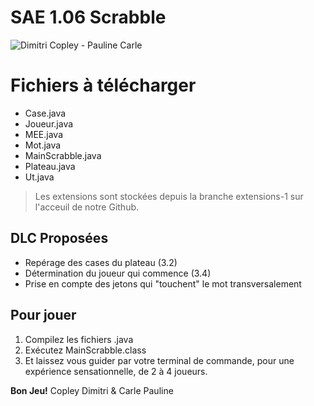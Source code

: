 # SAE 1.06 Scrabble 

![*Dimitri Copley - Pauline Carle*](https://4.bp.blogspot.com/-NdUJtp-e1PY/UlFjJSZ_BjI/AAAAAAAAaA0/8cEJSo9eqCA/s1600/scrabble+wallpapers.jpg)
# Fichiers à télécharger
 * Case.java
 * Joueur.java
 * MEE.java
 * Mot.java
 * MainScrabble.java
 * Plateau.java
 * Ut.java
> Les extensions sont stockées depuis la branche extensions-1 sur l'acceuil de notre Github.
## DLC Proposées
 * Repérage des cases du plateau (3.2)
 * Détermination du joueur qui commence (3.4)
 * Prise en compte des jetons qui "touchent" le mot transversalement

## Pour jouer

 1. Compilez les fichiers .java 
 2. Exécutez MainScrabble.class
 3. Et laissez vous guider par votre terminal de commande, pour une expérience sensationnelle, de 2 à 4 joueurs.




**Bon Jeu!**
Copley Dimitri & Carle Pauline

